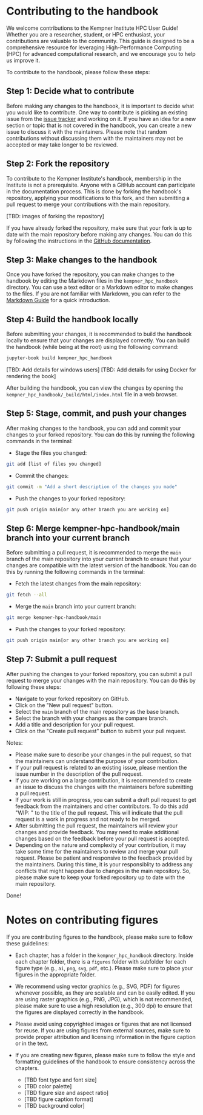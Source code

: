 # Contributing to the handbook

We welcome contributions to the Kempner Institute HPC User Guide! Whether you are a researcher, student, or HPC enthusiast, your contributions are valuable to the community. This guide is designed to be a comprehensive resource for leveraging High-Performance Computing (HPC) for advanced computational research, and we encourage you to help us improve it.

To contribute to the handbook, please follow these steps:


## Step 1: Decide what to contribute

Before making any changes to the handbook, it is important to decide what you would like to contribute. One way to contribute is picking an existing issue from the [issue tracker](https://github.com/KempnerInstitute/kempner-hpc-handbook/issues) and working on it. If you have an idea for a new section or topic that is not covered in the handbook, you can create a new issue to discuss it with the maintainers. Please note that random contributions without discussing them with the maintainers may not be accepted or may take longer to be reviewed.


## Step 2: Fork the repository

To contribute to the Kempner Institute's handbook, membership in the Institute is not a prerequisite. Anyone with a GitHub account can participate in the documentation process. This is done by forking the handbook's repository, applying your modifications to this fork, and then submitting a pull request to merge your contributions with the main repository.

[TBD: images of forking the repository]

If you have already forked the repository, make sure that your fork is up to date with the main repository before making any changes. You can do this by following the instructions in the [GitHub documentation](https://docs.github.com/en/get-started/quickstart/fork-a-repo#keep-your-fork-synced).


## Step 3: Make changes to the handbook

Once you have forked the repository, you can make changes to the handbook by editing the Markdown files in the `kempner_hpc_handbook` directory. You can use a text editor or a Markdown editor to make changes to the files. If you are not familiar with Markdown, you can refer to the [Markdown Guide](https://www.markdownguide.org/) for a quick introduction.


## Step 4: Build the handbook locally

Before submitting your changes, it is recommended to build the handbook locally to ensure that your changes are displayed correctly. You can build the handbook (while being at the root) using the following command:

```bash
jupyter-book build kempner_hpc_handbook
```

[TBD: Add details for windows users]
[TBD: Add details for using Docker for rendering the book]

After building the handbook, you can view the changes by opening the `kempner_hpc_handbook/_build/html/index.html` file in a web browser.

## Step 5: Stage, commit, and push your changes

After making changes to the handbook, you can add and commit your changes to your forked repository. You can do this by running the following commands in the terminal:

- Stage the files you changed:
```bash
git add [list of files you changed]
```

- Commit the changes:
```bash
git commit -m "Add a short description of the changes you made"
```

- Push the changes to your forked repository:

```bash
git push origin main[or any other branch you are working on]
```

## Step 6: Merge kempner-hpc-handbook/main branch into your current branch

Before submitting a pull request, it is recommended to merge the `main` branch of the main repository into your current branch to ensure that your changes are compatible with the latest version of the handbook. You can do this by running the following commands in the terminal:

- Fetch the latest changes from the main repository:

```bash
git fetch --all
```

- Merge the `main` branch into your current branch:

```bash
git merge kempner-hpc-handbook/main
```

- Push the changes to your forked repository:

```bash
git push origin main[or any other branch you are working on]
```

## Step 7: Submit a pull request

After pushing the changes to your forked repository, you can submit a pull request to merge your changes with the main repository. You can do this by following these steps:

- Navigate to your forked repository on GitHub.
- Click on the "New pull request" button.
- Select the `main` branch of the main repository as the base branch.
- Select the branch with your changes as the compare branch.
- Add a title and description for your pull request.
- Click on the "Create pull request" button to submit your pull request.

Notes:
- Please make sure to describe your changes in the pull request, so that the maintainers can understand the purpose of your contribution.
- If your pull request is related to an existing issue, please mention the issue number in the description of the pull request.
- If you are working on a large contribution, it is recommended to create an issue to discuss the changes with the maintainers before submitting a pull request.
- If your work is still in progress, you can submit a draft pull request to get feedback from the maintainers and other contributors. To do this add "WIP: " to the title of the pull request. This will indicate that the pull request is a work in progress and not ready to be merged.
- After submitting the pull request, the maintainers will review your changes and provide feedback. You may need to make additional changes based on the feedback before your pull request is accepted.
- Depending on the nature and complexity of your contribution, it may take some time for the maintainers to review and merge your pull request. Please be patient and responsive to the feedback provided by the maintainers. During this time, it is your responsiblity to address any conflicts that might happen due to changes in the main repository. So, please make sure to keep your forked repository up to date with the main repository.

Done!


# Notes on contributing figures

If you are contributing figures to the handbook, please make sure to follow these guidelines:

- Each chapter, has a folder in the `kempner_hpc_handbook` directory. Inside each chapter folder, there is a `figures` folder with subfolder for each figure type (e.g., `ai`, `png`, `svg`, `pdf`, etc.). Please make sure to place your figures in the appropriate folder.

- We recommend using vector graphics (e.g., SVG, PDF) for figures whenever possible, as they are scalable and can be easily edited. If you are using raster graphics (e.g., PNG, JPG), which is not recommended, please make sure to use a high resolution (e.g., 300 dpi) to ensure that the figures are displayed correctly in the handbook.

- Please avoid using copyrighted images or figures that are not licensed for reuse. If you are using figures from external sources, make sure to provide proper attribution and licensing information in the figure caption or in the text.

- If you are creating new figures, please make sure to follow the style and formatting guidelines of the handbook to ensure consistency across the chapters.

    - [TBD font type and font size]
    - [TBD color palette]
    - [TBD figure size and aspect ratio]
    - [TBD figure caption format]
    - [TBD background color]


